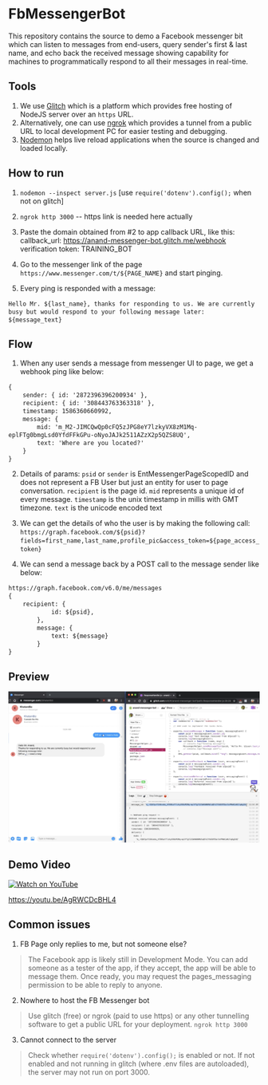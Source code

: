# FbMessengerBot
This repository contains the source to demo a Facebook messenger bit which can listen to messages from end-users, query sender's first & last name, and echo back the received message showing capability for machines to programmatically respond to all their messages in real-time.

## Tools

1. We use [Glitch](https://glitch.com/) which is a platform which provides free hosting of NodeJS server over an `https` URL.
2. Alternatively, one can use [ngrok](https://ngrok.com/) which provides a tunnel from a public URL to local development PC for easier testing and debugging.
3. [Nodemon](https://www.npmjs.com/package/nodemon) helps live reload applications when the source is changed and loaded locally.


## How to run

1. `nodemon --inspect server.js` [use `require('dotenv').config();` when not on glitch]

2. `ngrok http 3000` -- https link is needed here actually

3. Paste the domain obtained from #2 to app callback URL, like this: 
callback_url: https://anand-messenger-bot.glitch.me/webhook
verification token: TRAINING_BOT

4. Go to the messenger link of the page `https://www.messenger.com/t/${PAGE_NAME}` and start pinging.

5. Every ping is responded with a message: 
```
Hello Mr. ${last_name}, thanks for responding to us. We are currently busy but would respond to your following message later:
${message_text}
``` 

## Flow

1. When any user sends a message from messenger UI to page, we get a webhook ping like below:
```
{
    sender: { id: '2872396396200934' },
    recipient: { id: '308443763363318' },
    timestamp: 1586360660992,
    message: {
        mid: 'm_M2-JIMCQwQp0cFQ5zJPG8eY7lzkyVX8zM1Mq-eplFTg0bmgLsd0YfdFFkGPu-oNyoJAJk2511AZzX2p5QZS8UQ',
        text: 'Where are you located?'
    }
}
```

2. Details of params:
`psid` or `sender` is EntMessengerPageScopedID and does not represent a FB User but just an entity for user to page conversation.
`recipient` is the page id.
`mid` represents a unique id of every message.
`timestamp` is the unix timestamp in millis with GMT timezone.
`text` is the unicode encoded text

3. We can get the details of who the user is by making the following call:
`https://graph.facebook.com/${psid}?fields=first_name,last_name,profile_pic&access_token=${page_access_token}`

4. We can send a message back by a POST call to the message sender like below:

```
https://graph.facebook.com/v6.0/me/messages
{
    recipient: {
            id: ${psid},
        },
        message: {
            text: ${message}
        }
}
```

## Preview

![Messenger bot receive and reply](https://raw.githubusercontent.com/vishwarajanand/FbMessengerBot/master/demos/message_preview.png "Messenger bot receive and reply")

## Demo Video

[![Watch on YouTube](https://img.youtube.com/vi/AgRWCDcBHL4/hqdefault.jpg)](https://youtu.be/AgRWCDcBHL4)

https://youtu.be/AgRWCDcBHL4

## Common issues

1. FB Page only replies to me, but not someone else?

> The Facebook app is likely still in Development Mode. You can add someone as a tester of the app, if they accept, the app will be able to message them. Once ready, you may request the pages_messaging permission to be able to reply to anyone.

2. Nowhere to host the FB Messenger bot

> Use glitch (free) or ngrok (paid to use https) or any other tunnelling software to get a public URL for your deployment. `ngrok http 3000`

3. Cannot connect to the server

> Check whether `require('dotenv').config();` is enabled or not. If not enabled and not running in glitch (where .env files are autoloaded), the server may not run on port 3000.
